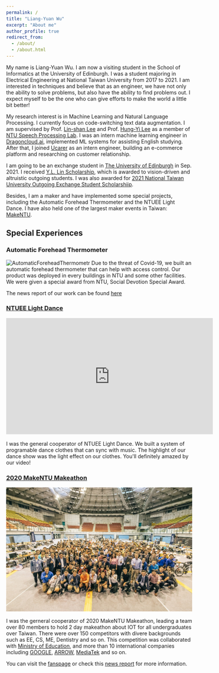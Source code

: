 ```yaml
---
permalink: /
title: "Liang-Yuan Wu"
excerpt: "About me"
author_profile: true
redirect_from: 
  - /about/
  - /about.html
---
```


My name is Liang-Yuan Wu. I am now a visiting student in the School of Informatics at the University of Edinburgh. I was a student majoring in Electrical Engineering at National Taiwan University from 2017 to 2021. I am interested in techniques and believe that as an engineer, we have not only the ability to solve problems, but also have the ability to find problems out. I expect myself to be the one who can give efforts to make the world a little bit better!

My research interest is in Machine Learning and Natural Language Processing. I currently focus on code-switching text data augmentation. I am supervised by Prof. [Lin-shan Lee](http://speech.ee.ntu.edu.tw/previous_version/lslNew.htm) and Prof. [Hung-Yi Lee](http://speech.ee.ntu.edu.tw/~tlkagk/)  as a member of [NTU Speech Processing Lab](http://speech.ee.ntu.edu.tw/). I was an intern machine learning engineer in [Dragoncloud.ai](http://www.abc123.ai), implemented ML systems for assisting English studying. After that, I joined [Ucarer](https://ucarer.tw) as an intern engineer, building an e-commerce platform and researching on customer relationship.

I am going to be an exchange student in [The University of Edinburgh](https://www.ed.ac.uk) in Sep. 2021. I received [Y.L. Lin Scholarship]('https://scholarship.ylledu.org.tw/'), which is awarded to vision-driven and altruistic outgoing students. I was also awarded for [2021 National Taiwan University Outgoing Exchange Student Scholarshiip](https://oia.ntu.edu.tw/en/page/index/menu_sn/2561).

Besides, I am a maker and have implemented some special projects, including the Automatic Forehead Thermometer and the NTUEE Light Dance. I have also held one of the largest maker events in Taiwan: [MakeNTU](https://make.ntuee.org/).

## Special Experiences

### Automatic Forehead Thermometer

![AutomaticForeheadThermometr](/images/aft.jpg)
Due to the threat of Covid-19, we built an automatic forehead thermometer that can help with access control. Our product was deployed in every buildings in NTU and some other facilities. We were given a special award from NTU, Social Devotion Special Award.

The news report of our work can be found [here](https://flipedu.parenting.com.tw/article/6004)

### [NTUEE Light Dance](https://www.youtube.com/watch?v=OTdngU70CHo)

<iframe width="560" height="315" src="https://www.youtube.com/embed/OTdngU70CHo" frameborder="0" allow="accelerometer; autoplay; clipboard-write; encrypted-media; gyroscope; picture-in-picture" allowfullscreen></iframe>

I was the general cooperator of NTUEE Light Dance. We built a system of programable dance clothes that can sync with music. The highlight of our dance show was the light effect on our clothes. You'll definitely amazed by our video!

### [2020 MakeNTU Makeathon](https://make.ntuee.org)

![MakeNTU](/images/makentu.jpg)

I was the gerneral cooperator of 2020 MakeNTU Makeathon, leading a team over 80 members to hold 2 day makeathon about IOT for all undergraduates over Taiwan. There were over 150 competitors with divere backgrounds such as EE, CS, ME, Dentistry and so on. This competition was collaborated with [Ministry of Education](https://english.moe.gov.tw/mp-1.html), and more than 10 international companies including [GOOGLE](https://about.google), [ARROW](https://www.arrow.com), [MediaTek](https://www.mediatek.com) and so on.

You can visit the [fanspage](https://www.facebook.com/makentu.ntuee) or check this [news report](https://udn.com/news/story/6928/4927267) for more information.

<script type="text/javascript" id="clustrmaps" src="//clustrmaps.com/map_v2.js?d=M4p_l6n5ib-q6crlKCjrubCiYwR9okn5aM-Pc5vrlOM&cl=ffffff&w=a"></script>